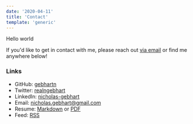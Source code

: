 ```yaml
---
date: '2020-04-11'
title: 'Contact'
template: 'generic'
---
```


Hello world

If you'd like to get in contact with me, please reach out [via email][15] or find me anywhere below!

### Links

- GitHub: [gebhartn][11]
- Twitter: [realngebhart][13]
- LinkedIn: [nicholas-gebhart][14]
- Email: [nicholas.gebhart@gmail.com][15]
- Resume: [Markdown][12] or [PDF][17]
- Feed: [RSS][16]

[11]: https://github.com/gebhartn
[12]: /resume
[13]: https://twitter.com/realngebhart
[14]: https://linkedin.com/in/nicholas-gebhart
[15]: mailto:nicholas.gebhart@gmail.com
[16]: https://nicholasgebhart.com/rss.xml
[17]: ../other/cvpdf.pdf
